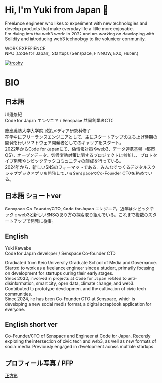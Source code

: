 # Hi, I'm Yuki from Japan 👋

Freelance engineer who likes to experiment with new technologies and develop products that make everyday life a little more enjoyable.  
I'm diving into the web3 world in 2022 and am working on developing with Solidity and introducing web3 technology to the volunteer community.

WORK EXPERIENCE  
NPO (Code for Japan), Startups (Senspace, FINNOW, EXx, Huber.)

[![trophy](https://github-profile-trophy.vercel.app/?username=yu23ki14)](https://github.com/ryo-ma/github-profile-trophy)

# BIO

## 日本語

川邊悠紀  
Code for Japan エンジニア / Senspace 共同創業者CTO  

慶應義塾大学大学院 政策メディア研究科修了  
在学中にフリーランスエンジニアとして、主にスタートアップの立ち上げ時期の開発を行いソフトウェア開発者としてのキャリアをスタート。  
2022年からCode for Japanにて、偽情報対策やweb3、データ連携基盤（都市OS）、オープンデータ、気候変動対策に関するプロジェクトに参加し、プロトタイプ開発やシビックテックコミュニティの醸成を行っている。  
2024年から、新しいSNSのフォーマットである、みんなでつくるデジタルスクラップブックアプリを開発しているSenspaceでCo-Founder CTOを務めている。  

## 日本語 ショートver

Senspace Co-Founder/CTO, Code for Japan エンジニア。近年はシビックテック x web3と新しいSNSのあり方の探索取り組んでいる。これまで複数のスタートアップで開発に従事。

## English

Yuki Kawabe  
Code for Japan developer / Senspace Co-founder CTO  

Graduated from Keio University Graduate School of Media and Governance.  
Started to work as a freelance engineer since a student, primarily focusing on development for startups during their early stages.  
Since 2022, involved in projects at Code for Japan related to anti-disinformation, smart city, open data, climate change, and web3. Contributed to prototype development and the cultivation of civic tech communities.  
Since 2024, he has been Co-Founder CTO at Senspace, which is developing a new social media format, a digital scrapbook application for everyone.  

## English short ver

Co-Founder/CTO of Senspace and Engineer at Code for Japan. Recently exploring the intersection of civic tech and web3, as well as new formats of social media. Previously engaged in development across multiple startups.

## プロフィール写真 / PFP

[正方形](https://photos.app.goo.gl/RfuM15cCnziTmL6e6)
